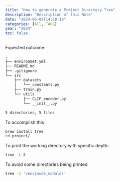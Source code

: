 ```yaml
---
title: "How to generate a Project Directory Tree"
description: "Description of this Note"
date: "2024-06-09T14:28:19"
categories: [All, TAGS]
year: "2024"
toc: false
---
```

Expected outcome:

```bash 
.
├── environmet.yml
├── README.md
├── .gitignore
└── src
    ├── datasets
    │   └── constants.py
    ├── train.py
    └── utils
        ├── CLIP_encoder.py
        └── __init__.py

5 directories, 5 files
```

To accomplish this

```bash
brew install tree
cd project/
```

To print the working directory with specific depth:

```bash
tree -L 2
```

To avoid some directories being printed
```bash
tree -I 'venv|node_modules'
```


